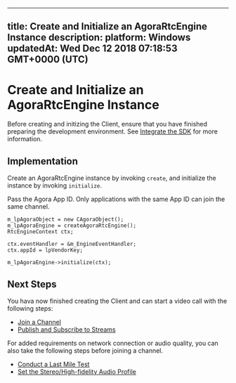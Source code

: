 
---
title: Create and Initialize an AgoraRtcEngine Instance
description: 
platform: Windows
updatedAt: Wed Dec 12 2018 07:18:53 GMT+0000 (UTC)
---
# Create and Initialize an AgoraRtcEngine Instance
Before creating and initizing the Client, ensure that you have finished preparing the development environment. See [Integrate the SDK](../../en/Video/windows_video.md) for more information.

## Implementation

Create an AgoraRtcEngine instance by invoking <code>create</code>, and initialize the instance by invoking <code>initialize</code>.

Pass the Agora App ID. Only applications with the same App ID can join the same channel.

```
m_lpAgoraObject = new CAgoraObject();
m_lpAgoraEngine = createAgoraRtcEngine();
RtcEngineContext ctx;

ctx.eventHandler = &m_EngineEventHandler;
ctx.appId = lpVendorKey;

m_lpAgoraEngine->initialize(ctx);
```


## Next Steps
You hava now finished creating the Client and can start a video call with the following steps:

- [Join a Channel](../../en/Video/join_video_windows.md)
- [Publish and Subscribe to Streams](../../en/Video/publish_windows.md)

For added requirements on network connection or audio quality, you can also take the following steps before joining a channel.

- [Conduct a Last Mile Test](../../en/Video/lastmile_windows.md)
- [Set the Stereo/High-fidelity Audio Profile](../../en/Video/audio_profile_windows.md)
